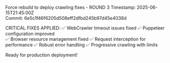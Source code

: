 Force rebuild to deploy crawling fixes - ROUND 3
Timestamp: 2025-06-15T21:45:00Z  
Commit: 6e5c1f46f6205d508eff2dfbd245b97d45e4038d

CRITICAL FIXES APPLIED:
✅ WebCrawler timeout issues fixed
✅ Puppeteer configuration improved  
✅ Browser resource management fixed
✅ Request interception for performance
✅ Robust error handling
✅ Progressive crawling with limits

Ready for production deployment!